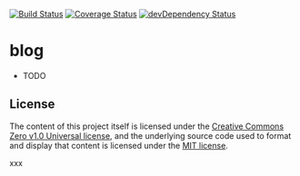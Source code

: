 [![Build Status](https://travis-ci.org/Hurtak/hurtak.cc.svg?branch=master)](https://travis-ci.org/Hurtak/hurtak.cc)
[![Coverage Status](https://coveralls.io/repos/github/Hurtak/hurtak.cc/badge.svg?branch=master)](https://coveralls.io/github/Hurtak/hurtak.cc?branch=master)
[![devDependency Status](https://david-dm.org/Hurtak/hurtak.cc/dev-status.svg)](https://david-dm.org/Hurtak/hurtak.cc#info=devDependencies)

# blog

- TODO

## License

The content of this project itself is licensed under the [Creative Commons Zero v1.0 Universal license](./articles/LICENSE), and the underlying source code used to format and display that content is licensed under the [MIT license](./app/LICENSE).

xxx
